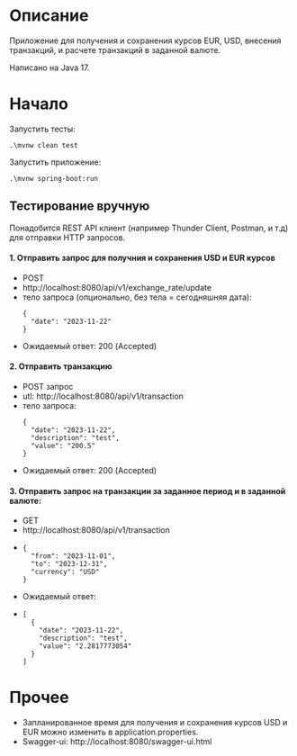 # Описание
Приложение для получения и сохранения курсов EUR, USD, внесения транзакций, и расчете транзакций в заданной валюте.

Написано на Java 17.

# Начало

Запустить тесты:

`.\mvnw clean test`

Запустить приложение:

`.\mvnw spring-boot:run`

## Тестирование вручную

Понадобится REST API клиент (например Thunder Client, Postman, и т.д) для отправки  HTTP запросов.

#### 1. Отправить запрос для получния и сохранения USD и EUR курсов

- POST
- http://localhost:8080/api/v1/exchange_rate/update
- тело запроса (опционально, без тела = сегодняшняя дата):
  ```
  {
    "date": "2023-11-22"
  } 
  
- Ожидаемый ответ: 200 (Accepted)


#### 2. Отправить транзакцию

- POST запрос
- utl: http://localhost:8080/api/v1/transaction
- тело запроса: 
  ```
  {
    "date": "2023-11-22",
    "description": "test",
    "value": "200.5"
  } 

- Ожидаемый ответ: 200 (Accepted)

#### 3. Отправить запрос на транзакции за заданное период и в заданной валюте:

- GET 
- http://localhost:8080/api/v1/transaction
- ```
  {
    "from": "2023-11-01",
    "to": "2023-12-31",
    "currency": "USD"
  }
- Ожидаемый ответ:
- ```
  [
    {
      "date": "2023-11-22",
      "description": "test",
      "value": "2.2817773054"
    }
  ]

# Прочее

- Запланированное время для получения и сохранения курсов USD и EUR можно изменить в application.properties.
- Swagger-ui: http://localhost:8080/swagger-ui.html
